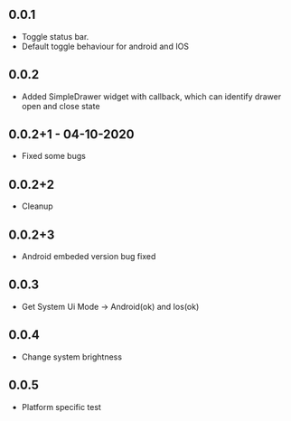 ## 0.0.1

- Toggle status bar.
- Default toggle behaviour for android and IOS

## 0.0.2

- Added SimpleDrawer widget with callback, which can identify drawer open and close state

## 0.0.2+1 - 04-10-2020

- Fixed some bugs

## 0.0.2+2

- Cleanup

## 0.0.2+3

- Android embeded version bug fixed

## 0.0.3

- Get System Ui Mode -> Android(ok) and Ios(ok)

## 0.0.4

- Change system brightness

## 0.0.5

- Platform specific test
